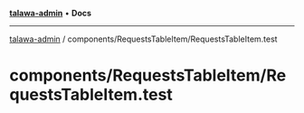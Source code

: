 [**talawa-admin**](../../../README.md) • **Docs**

***

[talawa-admin](../../../modules.md) / components/RequestsTableItem/RequestsTableItem.test

# components/RequestsTableItem/RequestsTableItem.test
